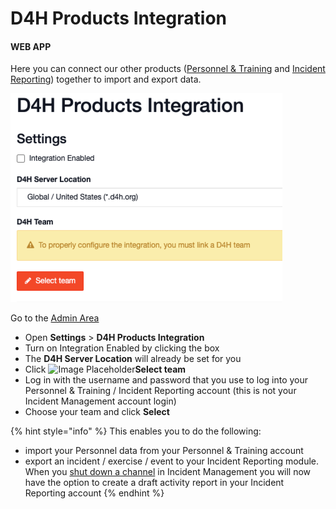 # D4H Products Integration

#### WEB APP

Here you can connect our other products \([Personnel & Training](../../../personnel-and-training/getting-started.md) and [Incident Reporting](../../../incident-reporting/getting-started.md)\) together to import and export data.

![](../../../.gitbook/assets/d4h-products-integration.png)

Go to the [Admin Area](../)

* Open **Settings** &gt; **D4H Products Integration**
* Turn on Integration Enabled by clicking the box
* The **D4H Server Location** will already be set for you
* Click ![Image Placeholder](https://support.d4h.org/desk/file/10210775/image.png)**Select team**
* Log in with the username and password that you use to log into your Personnel & Training / Incident Reporting account \(this is not your Incident Management account login\)
* Choose your team and click **Select**

{% hint style="info" %}
This enables you to do the following:

* import your Personnel data from your Personnel & Training account
* export an incident / exercise / event to your Incident Reporting module. When you [shut down a channel](../../channels/shutting-down-a-channel.md) in Incident Management you will now have the option to create a draft activity report in your Incident Reporting account
{% endhint %}

